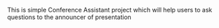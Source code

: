 This is simple Conference Assistant project which will help users to ask questions to the announcer of presentation
